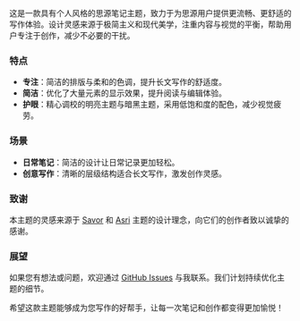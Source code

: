 这是一款具有个人风格的思源笔记主题，致力于为思源用户提供更流畅、更舒适的写作体验。设计灵感来源于极简主义和现代美学，注重内容与视觉的平衡，帮助用户专注于创作，减少不必要的干扰。

### 特点

- **专注**：简洁的排版与柔和的色调，提升长文写作的舒适度。
- **简洁**：优化了大量元素的显示效果，提升阅读与编辑体验。
- **护眼**：精心调校的明亮主题与暗黑主题，采用低饱和度的配色，减少视觉疲劳。

### 场景

- **日常笔记**：简洁的设计让日常记录更加轻松。
- **创意写作**：清晰的层级结构适合长文写作，激发创作灵感。

### 致谢

本主题的灵感来源于 [Savor](https://github.com/royc01/notion-theme) 和 [Asri](https://github.com/mustakshif/Asri) 主题的设计理念，向它们的创作者致以诚挚的感谢。

### 展望

如果您有想法或问题，欢迎通过 [GitHub Issues](https://github.com/TCOTC/Whisper/issues) 与我联系。我们计划持续优化主题的细节。

希望这款主题能够成为您写作的好帮手，让每一次笔记和创作都变得更加愉悦！
